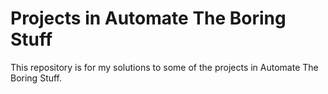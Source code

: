 # Projects in Automate The Boring Stuff

This repository is for my solutions to some of the projects in Automate The Boring Stuff.